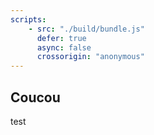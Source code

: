 ```yaml
---
scripts:
    - src: "./build/bundle.js"
      defer: true
      async: false
      crossorigin: "anonymous"
---
```


## Coucou
test 

<div class="svelte-main"></div>